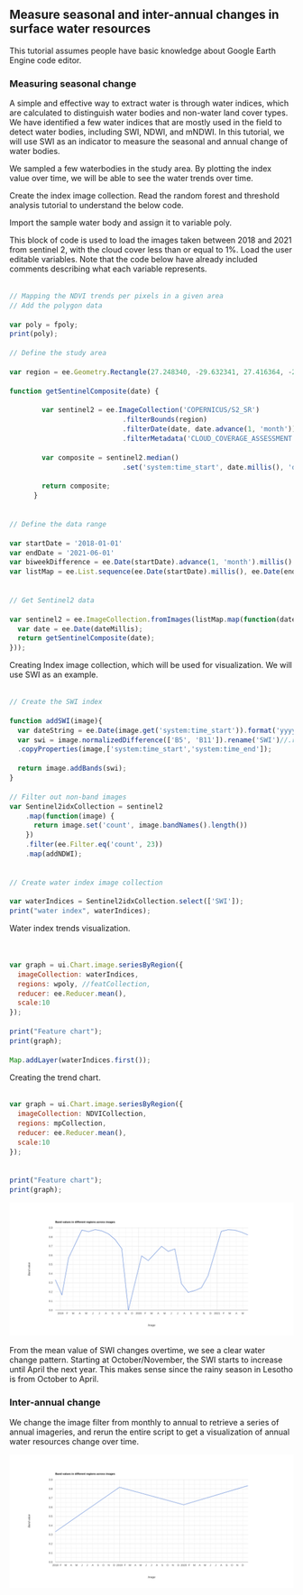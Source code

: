 ## Measure seasonal and inter-annual changes in surface water resources

This tutorial assumes people have basic knowledge about Google Earth Engine code editor.

### Measuring seasonal change

A simple and effective way to extract water is through water indices, which are calculated to distinguish water bodies and non-water land cover types. We have identified a few water indices that are mostly used in the field to detect water bodies, including SWI, NDWI, and mNDWI. In this tutorial, we will use SWI as an indicator to measure the seasonal and annual change of water bodies.

We sampled a few waterbodies in the study area. By plotting the index value over time, we will be able to see the water trends over time.  

Create the index image collection. Read the random forest and threshold analysis tutorial to understand the below code.

Import the sample water body and assign it to variable poly.

This block of code is used to load the images taken between 2018 and 2021 from sentinel 2, with the cloud cover less than or equal to 1%. Load the user editable variables. Note that the code below have already included comments describing what each variable represents.
```javascript

// Mapping the NDVI trends per pixels in a given area
// Add the polygon data

var poly = fpoly;
print(poly);

// Define the study area

var region = ee.Geometry.Rectangle(27.248340, -29.632341, 27.416364, -29.750510);

function getSentinelComposite(date) {
        
        var sentinel2 = ee.ImageCollection('COPERNICUS/S2_SR')
                            .filterBounds(region)
                            .filterDate(date, date.advance(1, 'month'))
                            .filterMetadata('CLOUD_COVERAGE_ASSESSMENT', 'not_greater_than', 1);
        
        var composite = sentinel2.median()
                            .set('system:time_start', date.millis(), 'dateYMD', date.format('YYYY-MM-dd'), 'numbImages', sentinel2.size());
        
        return composite;
      }
 

// Define the data range

var startDate = '2018-01-01'
var endDate = '2021-06-01'
var biweekDifference = ee.Date(startDate).advance(1, 'month').millis().subtract(ee.Date(startDate).millis());
var listMap = ee.List.sequence(ee.Date(startDate).millis(), ee.Date(endDate).millis(), biweekDifference);


// Get Sentinel2 data

var sentinel2 = ee.ImageCollection.fromImages(listMap.map(function(dateMillis){
  var date = ee.Date(dateMillis);
  return getSentinelComposite(date);
}));

```
Creating Index image collection, which will be used for visualization. We will use SWI as an example.

```javascript

// Create the SWI index

function addSWI(image){
  var dateString = ee.Date(image.get('system:time_start')).format('yyyy-MM-dd');
  var swi = image.normalizedDifference(['B5', 'B11']).rename('SWI')//.rename(dateString);
  .copyProperties(image,['system:time_start','system:time_end']);
  
  return image.addBands(swi);
}

// Filter out non-band images
var Sentinel2idxCollection = sentinel2
    .map(function(image) {
      return image.set('count', image.bandNames().length())
    })
    .filter(ee.Filter.eq('count', 23))
    .map(addNDWI);


// Create water index image collection

var waterIndices = Sentinel2idxCollection.select(['SWI']);
print("water index", waterIndices);

```

Water index trends visualization.

```javascript


var graph = ui.Chart.image.seriesByRegion({
  imageCollection: waterIndices, 
  regions: wpoly, //featCollection, 
  reducer: ee.Reducer.mean(),
  scale:10
});

print("Feature chart");
print(graph);

Map.addLayer(waterIndices.first());


```

Creating the trend chart.

```javascript

var graph = ui.Chart.image.seriesByRegion({
  imageCollection: NDVICollection, 
  regions: mpCollection,
  reducer: ee.Reducer.mean(),
  scale:10
});


print("Feature chart");
print(graph);
```

![The visualization of index trends](../images/swi_overtime.png)

From the mean value of SWI changes overtime, we see a clear water change pattern. Starting at October/November, the SWI starts to increase until April the next year. This makes sense since the rainy season in Lesotho is from October to April.

### Inter-annual change

We change the image filter from monthly to annual to retrieve a series of annual imageries, and rerun the entire script to get a visualization of annual water resources change over time.

![The visualization of index trends](../images/swi_annual.png)

<!-- 

<center>
![](images/polygon-tool.png)
</center>

Now click on the gear icon next to this new layer and fill in the details as highlighter in the image below. This layer will be for the first class: forest unchanged between 2001 and 2011. You need to give it a name ("forest"), set the type as "Feature" rather than Geometry, and add a new "class"" attribute (this will be class 0).

<center>
![](images/define-feature.png)
</center>

Now use all three layers of satellite imagery to identify regions that remain forest throughout the study period and create some polygons delineating these areas. Keep your polygons small and remember to capture the diversity within this class. Once you're done with this class, move on to the to the other classes, making sure to create a new layer for each and fill out the correct information in the layer properties. Call your layers: forest, forestLoss, nonforest, and forestGain.

Once you're done, scroll up to the top of the code editor and you'll see a new section where these polygon layers are imported. Be sure to save your code at this point so you don't loose these polygons!

<center>
![](images/polygon-tool.png)
</center>

## Extract cell values

Finally, we need to combine these four training layers into one and extract the imagery cell values from within the polygons. This will produce a single table that associates pixels of each class with the spectral band values in those pixels. It's likely that when you selected polygons, some classes, such as unchanged forest, were easy to find examples of and therefore the training polygons for these classes cover a much larger area. Ideally we'd like the same number of training cells for each class. Furthermore, Earth Engine imposes usage limits and, if the training polygons contain too many cells, these limits will be exceeded and an error will be returned. To address this, we'll subsample within the polygons. Add the following code to the end of the script you already have.

```javascript
// subsample training polygons with random points
// this ensures all classes have same sample size
// also EE can't handle too many cells at once
var trainingLayers = [forest, forestLoss, nonforest, forestGain];
var n = 500;
// loop over training layers
for (var i = 0; i < trainingLayers.length; i++) { 
  // sample points within training polygons
  var pts = ee.FeatureCollection
    .randomPoints(trainingLayers[i].geometry(), n);
  // add class
  var thisClass = trainingLayers[i].get('class');
  pts = pts.map(function(f) {
    return f.set({class: thisClass});
  });
  // extract raster cell values
  var training = combined.sampleRegions(pts, ['class'], 30);
  // combine trainging regions together
  if (i === 0) {
    var trainingData = training;
  } else {
    trainingData = trainingData.merge(training);
  }
}
```

## Random forests

We now have our imagery and our training data and it's time to run the random forests classification. Add the following code to your script to fit a random forests model and plot the resulting forest change map.

```javascript
//// classify with random forests
// use bands 1-5 from each time period
var bands = ['B1_2001', 'B1_2011', 'B2_2001', 'B2_2011', 'B3_2001', 'B3_2011',
             'B4_2001', 'B4_2011', 'B5_2001', 'B5_2011'];
// fit a random forests model
var classifier = ee.Classifier.randomForest(30)
  .train(trainingData, 'class', bands);
// produce the forest change map
var classified = combined.classify(classifier);
var p = ['00ff00', 'ff0000', '000000', '0000ff'];
// display
Map.addLayer(classified, {palette: p, min: 0, max: 3}, 'classification');
```

Below is an example forest change map, yours may be slightly different since you likely chose different training areas. In this map forest is green, non-forest is black, forest loss is red, and forest gain is blue.

<center>
![](images/change-map.png)
</center>

### Accuracy assessement

Before we make use of the map we just created it's important to know just how accurate it is. For example, if the classified map shows that forest loss occurred in a given area, how confident can we be that that area actually experienced forest loss?

A **confusion matrix** is the standard method for assessing the performance of a classification algorithm. It takes cases of known class (e.g. the training data or an independent validation data set) and compares them to their predicted class. The rows of the matrix are instances of the actual class, while the columns are instances of the predicted class. The diagonal of the matrix gives the number of correct classifications, while the off-diagonals give the number of incorrect classifications. For example, if we only had two classes, the matrix might look like:

$$
\begin{bmatrix}
10 & 2\\ 
3 & 5
\end{bmatrix}
$$

In this example, 10 out 12 cases of class 1 were correctly classified, while 5 out of 8 cases of class 2 were correctly classified Looking at the off-diagonal components, in 2 cases class 1 was incorrectly assigned to class 2, and in 3 cases class 2 was incorrectly assigned to class 1. The overall accuracy is the total number of correct classifications as a proportion of the total number of cases, which in this case is $15 / 20 = 75\%$.

To calculate the confusion matrix and overall accuracy for our forest change map add the following code to the end of your script:

```javascript
// accuracy assessement
var confMat = classifier.confusionMatrix();
print('Confusion matrix: ', confMat);
print('Overall accuracy: ', confMat.accuracy());
```

You should now see the confusion matrix and overall accuracy to the console:

<center>
![](images/accuracy.png)
</center>

In this case, our accuracy was quite good across all the classes, however, note that we used the training data to perform our validation. In practice it's best to collect an independent validation data set, or partition the training data set into training and validation subsets, in order to avoid bias in the accuracy assessment. This is possible in Earth Engine, however it is out of the scope of this tutorial.

## Conclusion

In this tutorial we used supervised classification to build a forest change map for a single Landsat scene in Brazil. However, this only scratches the surface of what's possible with Earth Engine. We could have extended our analysis to include a much larger region or to study land change in a different geographic location or biome. And, the applications aren't limited to land-cover change in the context of conservation, Earth Engine is broadly applicable to any task requiring analysis of spatiotemporal trends on the Earth's surface.

The [full script](https://code.earthengine.google.com/b2032d825436fe7e8018c3b64610cd89) for this tutorial is online. To learn more about Earth Engine complete the [Introduction to Earth Engine tutorial](https://developers.google.com/earth-engine/tutorials) if you haven't already. Then consult the [Earth Engine Guides](https://developers.google.com/earth-engine/), which provides excellent tutorials on all the major funcationality of Earth Engine. Finally, if at any point you get stuck, try reaching out to the [Earth Engine Google Group](https://groups.google.com/forum/#!forum/google-earth-engine-developers) for help.


 -->
 
